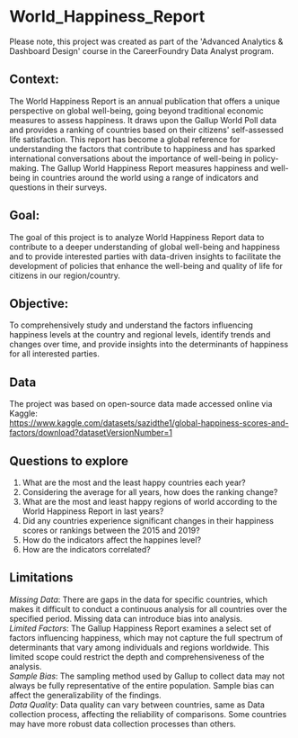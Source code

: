 # World_Happiness_Report

Please note, this project was created as part of the 'Advanced Analytics & Dashboard Design' course in the CareerFoundry Data Analyst program.

## Context:
The World Happiness Report is an annual publication that offers a unique perspective on global well-being, going beyond traditional economic measures to assess happiness. It draws upon the Gallup World Poll data and provides a ranking of countries based on their citizens' self-assessed life satisfaction. This report has become a global reference for understanding the factors that contribute to happiness and has sparked international conversations about the importance of well-being in policy-making.
The Gallup World Happiness Report measures happiness and well-being in countries around the world using a range of indicators and questions in their surveys. 

## Goal:
The goal of this project is to analyze World Happiness Report data to contribute to a deeper understanding of global well-being and happiness and to provide interested parties with data-driven insights to facilitate the development of policies that enhance the well-being and quality of life for citizens in our region/country.

## Objective:
To comprehensively study and understand the factors influencing happiness levels at the country and regional levels, identify trends and changes over time, and provide insights into the determinants of happiness for all interested parties.

## Data 
The project was based on open-source data made accessed online via Kaggle:  
https://www.kaggle.com/datasets/sazidthe1/global-happiness-scores-and-factors/download?datasetVersionNumber=1

## Questions to explore
1. What are the most and the least happy countries each year?
2. Considering the average for all years, how does the ranking change?
3. What are the most and least happy regions of world according to the World Happiness Report in last years?
4. Did any countries experience significant changes in their happiness scores or rankings between the 2015 and 2019?
5. How do the indicators affect the happines level?
6. How are the indicators correlated?


## Limitations
*Missing Data*: There are gaps in the data for specific countries, which makes it difficult to conduct a continuous analysis for all countries over the specified period. Missing data can introduce bias into analysis.   
*Limited Factors*: The Gallup Happiness Report examines a select set of factors influencing happiness, which may not capture the full spectrum of determinants that vary among individuals and regions worldwide. This limited scope could restrict the depth and comprehensiveness of the analysis.   
*Sample Bias*: The sampling method used by Gallup to collect data may not always be fully representative of the entire population. Sample bias can affect the generalizability of the findings.   
*Data Quality*: Data quality can vary between countries, same as Data collection process, affecting the reliability of comparisons. Some countries may have more robust data collection processes than others.



